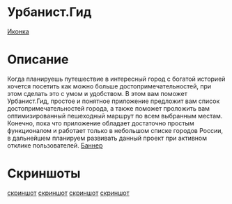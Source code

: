 # Урбанист.Гид
[Иконка](https://github.com/LukianBat/urbanist-guide/blob/master/Group%202%20(1).png)
# Описание
Когда планируешь путешествие в интересный город с богатой историей хочется посетить как можно больше достопримечательностей, при этом сделать это с умом и удобством. В этом вам поможет Урбанист.Гид, простое и понятное приложение предложит вам список достопримечательностей города, а также поможет проложить вам оптимизированный пешеходный маршрут по всем выбранным местам.
Конечно, пока что приложение обладает достаточно простым функционалом и работает только в небольшом списке городов России, в дальнейшем планируем развивать данный проект при активном отклике пользователей.
[Баннер](https://github.com/LukianBat/urbanist-guide/blob/master/Group%204.png)
# Скриншоты
[скриншот](https://github.com/LukianBat/urbanist-guide/blob/master/Screenshot_20190822-185228.png)
[скриншот](https://github.com/LukianBat/urbanist-guide/blob/master/Screenshot_20190822-232352.png)
[скриншот](https://github.com/LukianBat/urbanist-guide/blob/master/Screenshot_20190822-232407.png)
[скриншот](https://github.com/LukianBat/urbanist-guide/blob/master/Screenshot_20190822-232445.png)
